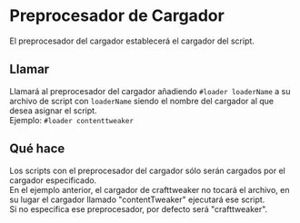 # Preprocesador de Cargador

El preprocesador del cargador establecerá el cargador del script.

## Llamar

Llamará al preprocesador del cargador añadiendo `#loader loaderName` a su archivo de script con `loaderName` siendo el nombre del cargador al que desea asignar el script.  
Ejemplo: `#loader contenttweaker`

## Qué hace

Los scripts con el preprocesador del cargador sólo serán cargados por el cargador especificado.  
En el ejemplo anterior, el cargador de crafttweaker no tocará el archivo, en su lugar el cargador llamado "contentTweaker" ejecutará ese script.  
Si no especifica ese preprocesador, por defecto será "crafttweaker".